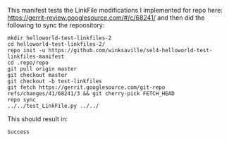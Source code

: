 This manifest tests the LinkFile modifications I implemented
for repo here: https://gerrit-review.googlesource.com/#/c/68241/
and then did the following to sync the repoository:

```
mkdir helloworld-test-linkfiles-2
cd helloworld-test-linkfiles-2/
repo init -u https://github.com/winksaville/sel4-helloworld-test-linkfiles-manifest
cd .repo/repo
git pull origin master
git checkout master
git checkout -b test-linkfiles 
git fetch https://gerrit.googlesource.com/git-repo refs/changes/41/68241/3 && git cherry-pick FETCH_HEAD
repo sync
../../test_LinkFile.py ../../
```
This should result in:
```
Success
```
